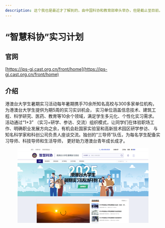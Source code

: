 ```yaml
---
description: 这个我也是最近才了解到的，由中国科协和教育部牵头举办，但是截止至目前，2025年4月23日，报名通道有比较多的问题，例如身份证是居民身份证。之后大家可以看看
---
```


# “智慧科协”实习计划



## 官网

[https://ips-gj.cast.org.cn/front/home](https://ips-gj.cast.org.cn/front/home)

## 介绍

港澳台大学生暑期实习活动每年暑期携手70余所知名高校与300多家单位机构，为港澳台大学生提供为期5周的实习实训机会， 实习单位涵盖信息技术、建筑工程、科学研究、医药、教育等10余个领域，满足学生多元化、个性化实习需求。活动通过“1+3” （实习+研学、参访、交流）组织模式，让同学们在体验职场工作、明确职业发展方向之余，有机会赴国家实验室和高新技术园区研学参访、 与知名科学家和科创公司负责人座谈交流。独创的“三导师”队伍，为每名学生配备实习导师、科技导师和生活导师， 更好助力港澳台青年成长成才。

<figure><img src="../.gitbook/assets/image (1).png" alt=""><figcaption></figcaption></figure>

